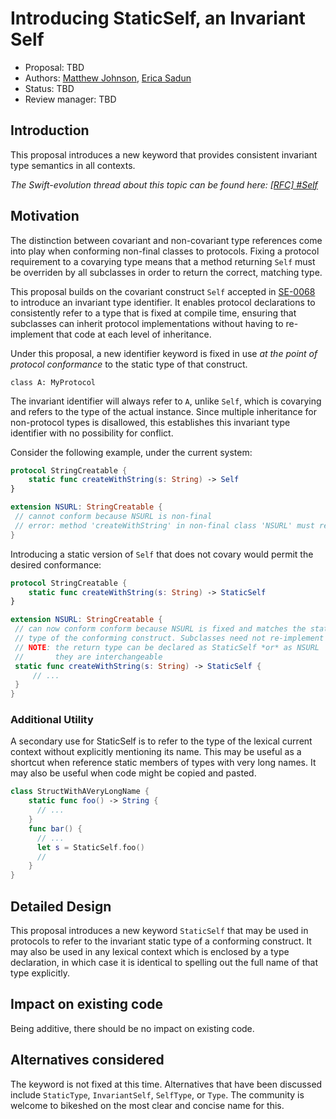 # Introducing StaticSelf, an Invariant Self

* Proposal: TBD
* Authors: [Matthew Johnson](https://github.com/anandabits), [Erica Sadun](https://github.com/erica)
* Status: TBD
* Review manager: TBD

## Introduction

This proposal introduces a new keyword that provides consistent invariant type semantics in all contexts.

*The Swift-evolution thread about this topic can be found here: [\[RFC\] #Self](http://thread.gmane.org/gmane.comp.lang.swift.evolution/16565)*

## Motivation

The distinction between covariant and non-covariant type references come into play when
conforming non-final classes to protocols. Fixing a protocol requirement to a covarying type
means that a method returning `Self` must be overriden by all subclasses in order to return
the correct, matching type.

This proposal builds on the covariant construct `Self` accepted in [SE-0068](https://github.com/apple/swift-evolution/blob/master/proposals/0068-universal-self.md)
to introduce an invariant type identifier. It enables protocol declarations to consistently 
refer to a type that is fixed at compile time, ensuring that subclasses can inherit 
protocol implementations without having to re-implement that code at each level of
inheritance.

Under this proposal, a new identifier keyword is fixed in use *at the point of protocol conformance* 
to the static type of that construct. 

```
class A: MyProtocol
```

The invariant identifier will always refer to `A`, unlike `Self`, which is covarying and refers to
the type of the actual instance. Since multiple inheritance for non-protocol types is disallowed, 
this establishes this invariant type identifier with no possibility for conflict.

Consider the following example, under the current system:

```swift
protocol StringCreatable {
    static func createWithString(s: String) -> Self
}

extension NSURL: StringCreatable {
 // cannot conform because NSURL is non-final
 // error: method 'createWithString' in non-final class 'NSURL' must return `Self` to conform to protocol 'A'
}
```

Introducing a static version of `Self` that does not covary would permit the desired conformance:

```swift
protocol StringCreatable {
    static func createWithString(s: String) -> StaticSelf
}

extension NSURL: StringCreatable {
 // can now conform conform because NSURL is fixed and matches the static
 // type of the conforming construct. Subclasses need not re-implement
 // NOTE: the return type can be declared as StaticSelf *or* as NSURL
 //       they are interchangeable
 static func createWithString(s: String) -> StaticSelf { 
     // ...
 }
}
```

### Additional Utility

A secondary use for StaticSelf is to refer to the type of the lexical current context without explicitly mentioning its name.  This may be useful as a shortcut when reference static members of types with very long names.  It may also be useful when code might be copied and pasted.


```swift
class StructWithAVeryLongName {
    static func foo() -> String {
      // ...
    }
    func bar() {
      // ...
      let s = StaticSelf.foo()
      //
    }
}
```

## Detailed Design

This proposal introduces a new keyword `StaticSelf` that may be used in protocols to refer to the invariant static type of a conforming construct.  It may also be used in any lexical context which is enclosed by a type declaration, in which case it is identical to spelling out the full name of that type explicitly.

## Impact on existing code

Being additive, there should be no impact on existing code.

## Alternatives considered

The keyword is not fixed at this time.  Alternatives that have been discussed include `StaticType`, `InvariantSelf`, `SelfType`, or `Type`.  The community is welcome to bikeshed on the most clear and concise name for this.
